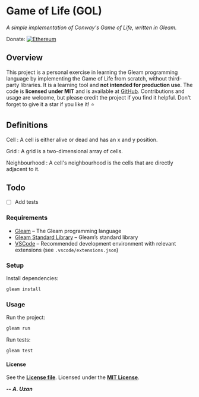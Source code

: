 # Game of Life (GOL)

*A simple implementation of Conway's Game of Life, written in Gleam.*

Donate:
[![Ethereum](https://img.shields.io/badge/Ethereum-3C3C3D?style=for-the-badge&logo=Ethereum&logoColor=white)](copy("0x5dF4D4c4D4c4D4c4D4c4D4c4D4c4D4c4D4c4D4c4"))

## Overview

This project is a personal exercise in learning the Gleam programming language by implementing the Game of Life from scratch, without third-party libraries. It is a learning tool and **not intended for production use**. The code is **licensed under MIT** and is available at [GitHub](https://github.com/ardauzan/gol). Contributions and usage are welcome, but please credit the project if you find it helpful. Don't forget to give it a star if you like it! :star:

## Definitions

Cell
: A cell is either alive or dead and has an x and y position.

Grid
: A grid is a two-dimensional array of cells.

Neighbourhood
: A cell's neighbourhood is the cells that are directly adjacent to it.

## Todo

- [ ] Add tests

### Requirements

- [Gleam](https://gleam.run) – The Gleam programming language
- [Gleam Standard Library](https://hex.pm/packages/gleam_stdlib) – Gleam’s standard library
- [VSCode](https://code.visualstudio.com) – Recommended development environment with relevant extensions (see `.vscode/extensions.json`)

### Setup

Install dependencies:

```bash
gleam install
```

### Usage

Run the project:

```bash
gleam run
```

Run tests:

```bash
gleam test
```

#### License

See the [**License file**](LICENSE.txt). Licensed under the [**MIT License**](https://wikipedia.org/wiki/MIT_License).

**--** ***A. Uzan***
